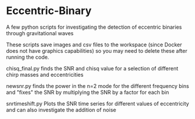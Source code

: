 # Eccentric-Binary
A few python scripts for investigating the detection of eccentric binaries through gravitational waves

These scripts save images and csv files to the workspace (since Docker does not have graphics capabilities) so you may need to delete these after running the code.

chisq_final.py finds the SNR and chisq value for a selection of different chirp masses and eccentricities

newsnr.py finds the power in the n=2 mode for the different frequency bins and "fixes" the SNR by multiplying the SNR by a factor for each bin

snrtimeshift.py Plots the SNR time series for different values of eccentricity and can also investigate the addition of noise
